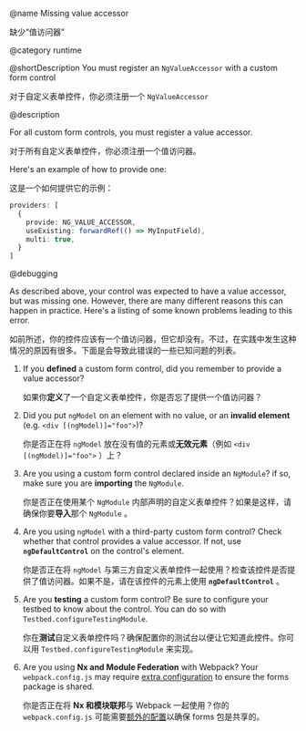 @name Missing value accessor

缺少“值访问器”

@category runtime

@shortDescription You must register an `NgValueAccessor` with a custom form control

对于自定义表单控件，你必须注册一个 `NgValueAccessor`

@description

For all custom form controls, you must register a value accessor.

对于所有自定义表单控件，你必须注册一个值访问器。

Here's an example of how to provide one:

这是一个如何提供它的示例：

```typescript
providers: [
  {
    provide: NG_VALUE_ACCESSOR,
    useExisting: forwardRef(() => MyInputField),
    multi: true,
  }
]
```

@debugging

As described above, your control was expected to have a value accessor, but was missing one. However, there are many different reasons this can happen in practice. Here's a listing of some known problems leading to this error.

如前所述，你的控件应该有一个值访问器，但它却没有。不过，在实践中发生这种情况的原因有很多。下面是会导致此错误的一些已知问题的列表。

1. If you **defined** a custom form control, did you remember to provide a value accessor?

   如果你**定义**了一个自定义表单控件，你是否忘了提供一个值访问器？

1. Did you put `ngModel` on an element with no value, or an **invalid element** (e.g. `<div [(ngModel)]="foo">`)?

   你是否正在将 `ngModel` 放在没有值的元素或**无效元素**（例如 `<div [(ngModel)]="foo">` ）上？

1. Are you using a custom form control declared inside an `NgModule`? if so, make sure you are **importing** the `NgModule`.

   你是否正在使用某个 `NgModule` 内部声明的自定义表单控件？如果是这样，请确保你要**导入**那个 `NgModule` 。

1. Are you using `ngModel` with a third-party custom form control? Check whether that control provides a value accessor. If not, use **`ngDefaultControl`** on the control's element.

   你是否正在将 `ngModel` 与第三方自定义表单控件一起使用？检查该控件是否提供了值访问器。如果不是，请在该控件的元素上使用 **`ngDefaultControl`** 。

1. Are you **testing** a custom form control? Be sure to configure your testbed to know about the control. You can do so with `Testbed.configureTestingModule`.

   你在**测试**自定义表单控件吗？确保配置你的测试台以便让它知道此控件。你可以用 `Testbed.configureTestingModule` 来实现。

1. Are you using **Nx and Module Federation** with Webpack? Your `webpack.config.js` may require [extra configuration](https://github.com/angular/angular/issues/43821#issuecomment-1054845431) to ensure the forms package is shared.

   你是否正在将 **Nx 和模块联邦**与 Webpack 一起使用？你的 `webpack.config.js` 可能需要[额外的配置](https://github.com/angular/angular/issues/43821#issuecomment-1054845431)以确保 forms 包是共享的。